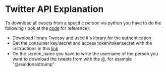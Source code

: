 # Twitter API Explanation

To download all tweets from a specific person via python you have to do the following (look at the [code](https://github.com/gpreports/Python/blob/master/API/TwitterAPI/TwitterAPI.py) for reference):

- Download library Tweepy and used it's [library](http://docs.tweepy.org/en/latest/auth_tutorial.html) for the authentication
- Get the consumer key/secret and access token/tokensecret with the instructions in this [link](https://developer.twitter.com/en/docs/basics/authentication/guides/access-tokens.html)
- On the screen_name you have to write the username of the person you want to download the tweets from with the @, for example "@realdonaldtrump"
